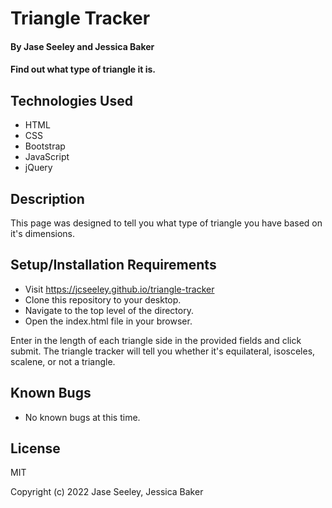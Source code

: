 # Triangle Tracker

#### By Jase Seeley and Jessica Baker

#### Find out what type of triangle it is.

## Technologies Used

* HTML
* CSS
* Bootstrap
* JavaScript
* jQuery

## Description

This page was designed to tell you what type of triangle you have based on it's dimensions.

## Setup/Installation Requirements

* Visit https://jcseeley.github.io/triangle-tracker
* Clone this repository to your desktop.
* Navigate to the top level of the directory.
* Open the index.html file in your browser.

Enter in the length of each triangle side in the provided fields and click submit. The triangle tracker will tell you whether it's equilateral, isosceles, scalene, or not a triangle.

## Known Bugs

* No known bugs at this time.

## License

MIT

Copyright (c) 2022 Jase Seeley, Jessica Baker